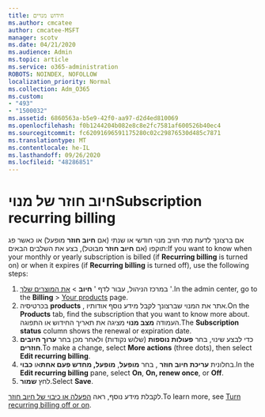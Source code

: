 ```yaml
---
title: חידוש מנויים
ms.author: cmcatee
author: cmcatee-MSFT
manager: scotv
ms.date: 04/21/2020
ms.audience: Admin
ms.topic: article
ms.service: o365-administration
ROBOTS: NOINDEX, NOFOLLOW
localization_priority: Normal
ms.collection: Adm_O365
ms.custom:
- "493"
- "1500032"
ms.assetid: 6860563a-b5e9-42f0-aa97-d2d4ed810069
ms.openlocfilehash: f0b1244204b082e8c8e2fc7581af600526b40ec4
ms.sourcegitcommit: fc62091696591175280c02c29876530d485c7871
ms.translationtype: MT
ms.contentlocale: he-IL
ms.lasthandoff: 09/26/2020
ms.locfileid: "48286851"
---
```

# <a name="subscription-recurring-billing"></a><span data-ttu-id="adf81-102">חיוב חוזר של מנוי</span><span class="sxs-lookup"><span data-stu-id="adf81-102">Subscription recurring billing</span></span>

<span data-ttu-id="adf81-103">אם ברצונך לדעת מתי חויב מנוי חודשי או שנתי (אם **חיוב חוזר** מופעל) או כאשר פג תוקפו (אם **חיוב חוזר** מבוטל), בצע את השלבים הבאים:</span><span class="sxs-lookup"><span data-stu-id="adf81-103">If you want to know when your monthly or yearly subscription is billed (if **Recurring billing** is turned on) or when it expires (if **Recurring billing** is turned off), use the following steps:</span></span>
  
1. <span data-ttu-id="adf81-104">במרכז הניהול, עבור לדף ' **חיוב** \> [את המוצרים שלך](https://go.microsoft.com/fwlink/p/?linkid=842054) '.</span><span class="sxs-lookup"><span data-stu-id="adf81-104">In the admin center, go to the **Billing** \> [Your products](https://go.microsoft.com/fwlink/p/?linkid=842054) page.</span></span>
2. <span data-ttu-id="adf81-105">בכרטיסיה **products** , אתר את המנוי שברצונך לקבל מידע נוסף אודותיו.</span><span class="sxs-lookup"><span data-stu-id="adf81-105">On the **Products** tab, find the subscription that you want to know more about.</span></span> <span data-ttu-id="adf81-106">העמודה **מצב מנוי** מציגה את תאריך החידוש או התפוגה.</span><span class="sxs-lookup"><span data-stu-id="adf81-106">The **Subscription status** column shows the renewal or expiration date.</span></span>
3. <span data-ttu-id="adf81-107">כדי לבצע שינוי, בחר **פעולות נוספות** (שלוש נקודות) ולאחר מכן בחר **ערוך חיובים חוזרים**.</span><span class="sxs-lookup"><span data-stu-id="adf81-107">To make a change, select **More actions** (three dots), then select **Edit recurring billing**.</span></span>
4. <span data-ttu-id="adf81-108">בחלונית **עריכת חיוב חוזר** , בחר **מופעל**, **מופעל, מחדש פעם אחת**או **כבוי**.</span><span class="sxs-lookup"><span data-stu-id="adf81-108">In the **Edit recurring billing** pane, select **On**, **On, renew once**, or **Off**.</span></span>
5. <span data-ttu-id="adf81-109">לחץ **שמור**.</span><span class="sxs-lookup"><span data-stu-id="adf81-109">Select **Save**.</span></span>

<span data-ttu-id="adf81-110">לקבלת מידע נוסף, ראה [הפעלה או כיבוי של חיוב חוזר](https://docs.microsoft.com/microsoft-365/commerce/subscriptions/renew-your-subscription).</span><span class="sxs-lookup"><span data-stu-id="adf81-110">To learn more, see [Turn recurring billing off or on](https://docs.microsoft.com/microsoft-365/commerce/subscriptions/renew-your-subscription).</span></span>